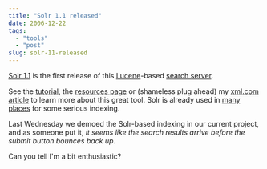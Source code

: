 ```yaml
---
title: "Solr 1.1 released"
date: 2006-12-22
tags: 
  - "tools"
  - "post"
slug: solr-11-released
---
```


[Solr 1.1](http://people.apache.org/dist/incubator/solr/1.1/) is the first release of this [Lucene](http://lucene.apache.org/)\-based [search server](http://incubator.apache.org/solr/).

See the [tutorial](http://incubator.apache.org/solr/tutorial.html), the [resources page](http://wiki.apache.org/solr/SolrResources) or (shameless plug ahead) my [xml.com article](http://www.xml.com/pub/a/2006/08/09/solr-indexing-xml-with-lucene-andrest.html) to learn more about this great tool. Solr is already used in [many places](http://wiki.apache.org/solr/PublicServers) for some serious indexing.

Last Wednesday we demoed the Solr-based indexing in our current project, and as someone put it, _it seems like the search results arrive before the submit button bounces back up_.

Can you tell I'm a bit enthusiastic?
